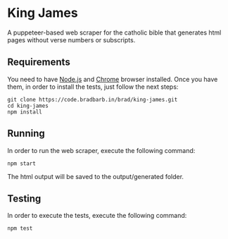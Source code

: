 # King James

A puppeteer-based web scraper for the catholic bible that generates html pages without verse numbers or subscripts. 

## Requirements
You need to have [Node.js](https://nodejs.org/en/) and [Chrome](https://www.google.es/chrome/index.html) browser installed. Once you have them, in order to install the tests, just follow the next steps:
```
git clone https://code.bradbarb.in/brad/king-james.git
cd king-james
npm install
```
## Running
In order to run the web scraper, execute the following command:
```
npm start
```
The html output will be saved to the output/generated folder.

## Testing
In order to execute the tests, execute the following command:
```
npm test
```



